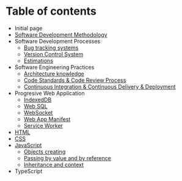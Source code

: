 # Table of contents

* Initial page
* [Software Development Methodology](software-development-methodology.md)
* Software Development Processes
  * [Bug tracking systems](software-development-processes/bug-tracking-systems.md)
  * [Version Control System](software-development-processes/untitled.md)
  * [Estimations](software-development-processes/estimations.md)
* Software Engineering Practices
  * [Architecture knowledge](software-engineering-practices/architecture-knowledge.md)
  * [Code Standards & Code Review Process](software-engineering-practices/untitled.md)
  * [Continuous Integration & Continuous Delivery & Deployment](software-engineering-practices/continuous-integration-and-continuous-delivery-and-deployment.md)
* Progresive Web Application
  * [IndexedDB](progresive-web-application/indexeddb.md)
  * [Web SQL](progresive-web-application/web-sql.md)
  * [WebSocket](progresive-web-application/websocket.md)
  * [Web App Manifest](progresive-web-application/web-app-manifest.md)
  * [Service Worker](progresive-web-application/service-worker.md)
* [HTML](html.md)
* [CSS](css.md)
* [JavaScript](javascript/README.md)
  * [Objects creating](javascript/objects-creating.md)
  * [Passing by value and by reference](javascript/passing-by-value-and-by-reference.md)
  * [Inheritance and context](javascript/inheritance-and-context.md)
* TypeScript

